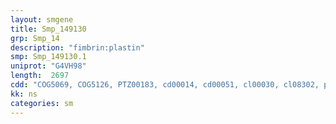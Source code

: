```yaml
---
layout: smgene
title: Smp_149130
grp: Smp_14
description: "fimbrin:plastin"
smp: Smp_149130.1
uniprot: "G4VH98"
length:  2697
cdd: "COG5069, COG5126, PTZ00183, cd00014, cd00051, cl00030, cl08302, pfam00307, pfam13405, pfam13499, smart00033"
kk: ns
categories: sm
---
```


